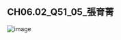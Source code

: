 ## CH06.02_Q51_05_張育菁 

 ![image](https://github.com/user-attachments/assets/64ea620d-d967-4d20-aaf9-625f72711151)
